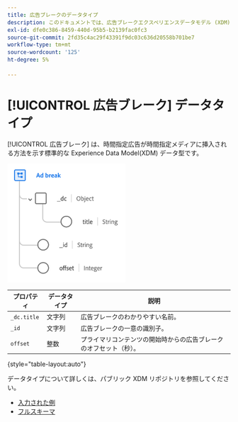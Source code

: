 ```yaml
---
title: 広告ブレークのデータタイプ
description: このドキュメントでは、広告ブレークエクスペリエンスデータモデル (XDM) データタイプの概要を説明します。
exl-id: dfe0c386-8459-440d-95b5-b2139fac0fc3
source-git-commit: 2fd35c4ac29f43391f9dc03c636d20558b701be7
workflow-type: tm+mt
source-wordcount: '125'
ht-degree: 5%

---
```


# [!UICONTROL 広告ブレーク] データタイプ

[!UICONTROL 広告ブレーク] は、時間指定広告が時間指定メディアに挿入される方法を示す標準的な Experience Data Model(XDM) データ型です。

![データタイプの構造](../images/data-types/ad-break.png)

| プロパティ | データタイプ | 説明 |
| --- | --- | --- |
| `_dc.title` | 文字列 | 広告ブレークのわかりやすい名前。 |
| `_id` | 文字列 | 広告ブレークの一意の識別子。 |
| `offset` | 整数 | プライマリコンテンツの開始時からの広告ブレークのオフセット（秒）。 |

{style="table-layout:auto"}

データタイプについて詳しくは、パブリック XDM リポジトリを参照してください。

* [入力された例](https://github.com/adobe/xdm/blob/master/components/datatypes/marketing/advertising-break.example.1.json)
* [フルスキーマ](https://github.com/adobe/xdm/blob/master/components/datatypes/marketing/advertising-break.schema.json)

